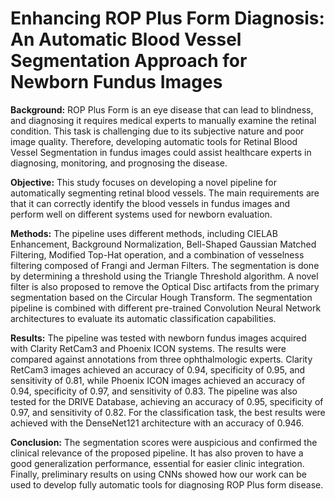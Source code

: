 # Enhancing ROP Plus Form Diagnosis: An Automatic Blood Vessel Segmentation Approach for Newborn Fundus Images

**Background:** ROP Plus Form is an eye disease that can lead to blindness, and diagnosing it requires medical experts to manually examine the retinal condition. This task is challenging due to its subjective nature and poor image quality. Therefore, developing automatic tools for Retinal Blood Vessel Segmentation in fundus images could assist healthcare experts in diagnosing, monitoring, and prognosing the disease.

**Objective:** This study focuses on developing a novel pipeline for automatically segmenting retinal blood vessels. The main requirements are that it can correctly identify the blood vessels in fundus images and perform well on different systems used for newborn evaluation. 

**Methods:** The pipeline uses different methods, including CIELAB Enhancement, Background Normalization, Bell-Shaped Gaussian Matched Filtering, Modified Top-Hat operation, and a combination of vesselness filtering composed of Frangi and Jerman Filters. The segmentation is done by determining a threshold using the Triangle Threshold algorithm. A novel filter is also proposed to remove the Optical Disc artifacts from the primary segmentation based on the Circular Hough Transform. The segmentation pipeline is combined with different pre-trained Convolution Neural Network architectures to evaluate its automatic classification capabilities.

**Results:** The pipeline was tested with newborn fundus images acquired with Clarity RetCam3 and Phoenix ICON systems. The results were compared against annotations from three ophthalmologic experts. Clarity RetCam3 images achieved an accuracy of 0.94, specificity of 0.95, and sensitivity of 0.81, while Phoenix ICON images achieved an accuracy of 0.94, specificity of 0.97, and sensitivity of 0.83. The pipeline was also tested for the DRIVE Database, achieving an accuracy of 0.95, specificity of 0.97, and sensitivity of 0.82. For the classification task, the best results were achieved with the DenseNet121 architecture with an accuracy of 0.946.

**Conclusion:** The segmentation scores were auspicious and confirmed the clinical relevance of the proposed pipeline. It has also proven to have a good generalization performance, essential for easier clinic integration. Finally, preliminary results on using CNNs showed how our work can be used to develop fully automatic tools for diagnosing ROP Plus form disease.

